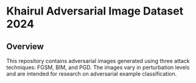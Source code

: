 # Khairul Adversarial Image Dataset 2024

## Overview
This repository contains adversarial images generated using three attack techniques: FGSM, BIM, and PGD. The images vary in perturbation levels and are intended for research on adversarial example classification.
